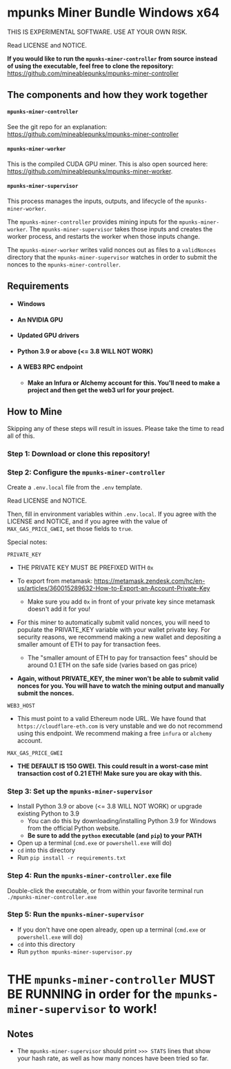 # mpunks Miner Bundle Windows x64

THIS IS EXPERIMENTAL SOFTWARE. USE AT YOUR OWN RISK.

Read LICENSE and NOTICE.


**If you would like to run the `mpunks-miner-controller` from source instead of using the executable, feel free to clone the repository:** https://github.com/mineablepunks/mpunks-miner-controller

## The components and how they work together

#### `mpunks-miner-controller`

See the git repo for an explanation: https://github.com/mineablepunks/mpunks-miner-controller

#### `mpunks-miner-worker`

This is the compiled CUDA GPU miner. This is also open sourced here: https://github.com/mineablepunks/mpunks-miner-worker.

#### `mpunks-miner-supervisor`

This process manages the inputs, outputs, and lifecycle of the `mpunks-miner-worker`.

The `mpunks-miner-controller` provides mining inputs for the `mpunks-miner-worker`. The `mpunks-miner-supervisor` takes those inputs and creates the worker process, and restarts the worker when those inputs change.

The `mpunks-miner-worker` writes valid nonces out as files to a `validNonces` directory that the `mpunks-miner-supervisor` watches in order to submit the nonces to the `mpunks-miner-controller`.

## Requirements

- #### Windows
- #### An NVIDIA GPU
- #### Updated GPU drivers
- #### Python 3.9 or above (<= 3.8 WILL NOT WORK)
- #### A WEB3 RPC endpoint
  - #### Make an Infura or Alchemy account for this. You'll need to make a project and then get the web3 url for your project.

## How to Mine

Skipping any of these steps will result in issues. Please take the time to read all of this.

### Step 1: Download or clone this repository!

### Step 2: Configure the `mpunks-miner-controller`

Create a `.env.local` file from the `.env` template.

Read LICENSE and NOTICE.

Then, fill in environment variables within `.env.local`. If you agree with the LICENSE and NOTICE, and if you agree with the value of `MAX_GAS_PRICE_GWEI`, set those fields to `true`.

Special notes:

`PRIVATE_KEY`

- THE PRIVATE KEY MUST BE PREFIXED WITH `0x`
- To export from metamask: https://metamask.zendesk.com/hc/en-us/articles/360015289632-How-to-Export-an-Account-Private-Key
  - Make sure you add `0x` in front of your private key since metamask doesn't add it for you!
- For this miner to automatically submit valid nonces, you will need to populate the PRIVATE_KEY variable with your wallet private key. For security reasons, we recommend making a new wallet and depositing a smaller amount of ETH to pay for transaction fees.

  - The "smaller amount of ETH to pay for transaction fees" should be around 0.1 ETH on the safe side (varies based on gas price)

- **Again, without PRIVATE_KEY, the miner won't be able to submit valid nonces for you. You will have to watch the mining output and manually submit the nonces.**

`WEB3_HOST`

- This must point to a valid Ethereum node URL. We have found that `https://cloudflare-eth.com` is very unstable and we do not recommend using this endpoint. We recommend making a free `infura` or `alchemy` account.

`MAX_GAS_PRICE_GWEI`

- **THE DEFAULT IS 150 GWEI. This could result in a worst-case mint transaction cost of 0.21 ETH! Make sure you are okay with this.**

### Step 3: Set up the `mpunks-miner-supervisor`

- Install Python 3.9 or above (<= 3.8 WILL NOT WORK) or upgrade existing Python to 3.9
  - You can do this by downloading/installing Python 3.9 for Windows from the official Python website.
  - **Be sure to add the `python` executable (and `pip`) to your PATH**
- Open up a terminal (`cmd.exe` or `powershell.exe` will do)
- `cd` into this directory
- Run `pip install -r requirements.txt`

### Step 4: Run the `mpunks-miner-controller.exe` file

Double-click the executable, or from within your favorite terminal run `./mpunks-miner-controller.exe`

### Step 5: Run the `mpunks-miner-supervisor`

- If you don't have one open already, open up a terminal (`cmd.exe` or `powershell.exe` will do)
- `cd` into this directory
- Run `python mpunks-miner-supervisor.py`

# THE `mpunks-miner-controller` MUST BE RUNNING in order for the `mpunks-miner-supervisor` to work!

## Notes

- The `mpunks-miner-supervisor` should print `>>> STATS` lines that show your hash rate, as well as how many nonces have been tried so far.
